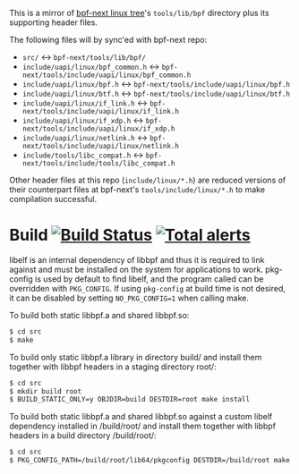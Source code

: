 
This is a mirror of [bpf-next linux tree](https://kernel.googlesource.com/pub/scm/linux/kernel/git/bpf/bpf-next)'s
`tools/lib/bpf` directory plus its supporting header files.

The following files will by sync'ed with bpf-next repo:
  - `src/` <-> `bpf-next/tools/lib/bpf/`
  - `include/uapi/linux/bpf_common.h` <-> `bpf-next/tools/include/uapi/linux/bpf_common.h`
  - `include/uapi/linux/bpf.h` <-> `bpf-next/tools/include/uapi/linux/bpf.h`
  - `include/uapi/linux/btf.h` <-> `bpf-next/tools/include/uapi/linux/btf.h`
  - `include/uapi/linux/if_link.h` <-> `bpf-next/tools/include/uapi/linux/if_link.h`
  - `include/uapi/linux/if_xdp.h` <-> `bpf-next/tools/include/uapi/linux/if_xdp.h`
  - `include/uapi/linux/netlink.h` <-> `bpf-next/tools/include/uapi/linux/netlink.h`
  - `include/tools/libc_compat.h` <-> `bpf-next/tools/include/tools/libc_compat.h`

Other header files at this repo (`include/linux/*.h`) are reduced versions of
their counterpart files at bpf-next's `tools/include/linux/*.h` to make compilation
successful.

Build
[![Build Status](https://travis-ci.org/libbpf/libbpf.svg?branch=master)](https://travis-ci.org/libbpf/libbpf)
[![Total alerts](https://img.shields.io/lgtm/alerts/g/libbpf/libbpf.svg?logo=lgtm&logoWidth=18)](https://lgtm.com/projects/g/libbpf/libbpf/alerts/)
=====
libelf is an internal dependency of libbpf and thus it is required to link
against and must be installed on the system for applications to work.
pkg-config is used by default to find libelf, and the program called can be
overridden with `PKG_CONFIG`.
If using `pkg-config` at build time is not desired, it can be disabled by setting
`NO_PKG_CONFIG=1` when calling make.

To build both static libbpf.a and shared libbpf.so:
```bash
$ cd src
$ make
```

To build only static libbpf.a library in directory
build/ and install them together with libbpf headers in a staging directory
root/:
```bash
$ cd src
$ mkdir build root
$ BUILD_STATIC_ONLY=y OBJDIR=build DESTDIR=root make install
```

To build both static libbpf.a and shared libbpf.so against a custom libelf
dependency installed in /build/root/ and install them together with libbpf
headers in a build directory /build/root/:
```bash
$ cd src
$ PKG_CONFIG_PATH=/build/root/lib64/pkgconfig DESTDIR=/build/root make install
```

